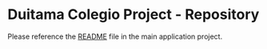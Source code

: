 # Duitama Colegio Project - Repository
Please reference the [README] file in the main application project.

[README]: https://github.com/buffgecko12/dcp/blob/master/README.md
